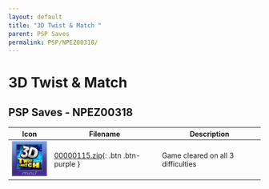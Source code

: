 ```yaml
---
layout: default
title: "3D Twist & Match "
parent: PSP Saves
permalink: PSP/NPEZ00318/
---
```

# 3D Twist & Match 

## PSP Saves - NPEZ00318

| Icon | Filename | Description |
|------|----------|-------------|
| ![3D Twist & Match ](ICON0.PNG) | [00000115.zip](00000115.zip){: .btn .btn-purple } | Game cleared on all 3 difficulties |
